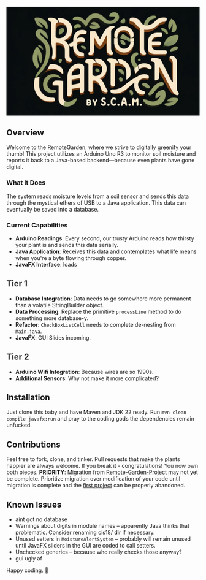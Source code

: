 ![RemoteGarden](src/main/java/edu/redwoods/cis18/scam/projectlogo.jpg "Soil Moisture Sensor")

## Overview
Welcome to the RemoteGarden, where we strive to digitally greenify your thumb! This project utilizes an Arduino Uno R3 to monitor soil moisture and reports it back to a Java-based backend—because even plants have gone digital.

### What It Does
The system reads moisture levels from a soil sensor and sends this data through the mystical ethers of USB to a Java application. This data can eventually be saved into a database.

### Current Capabilities
- **Arduino Readings**: Every second, our trusty Arduino reads how thirsty your plant is and sends this data serially.
- **Java Application**: Receives this data and contemplates what life means when you're a byte flowing through copper.
- **JavaFX Interface**: loads 

## Tier 1
- **Database Integration**: Data needs to go somewhere more permanent than a volatile StringBuilder object.
- **Data Processing**: Replace the primitive `processLine` method to do something more database-y.
- **Refactor**: `CheckBoxListCell` needs to complete de-nesting from `Main.java`.
- **JavaFX**: GUI Slides incoming.

## Tier 2
- **Arduino Wifi Integration**: Because wires are so 1990s.
- **Additional Sensors**: Why not make it more complicated?

## Installation
Just clone this baby and have Maven and JDK 22 ready. Run `mvn clean compile javafx:run` and pray to the coding gods the dependencies remain unfucked.

## Contributions
Feel free to fork, clone, and tinker. Pull requests that make the plants happier are always welcome. If you break it - congratulations! You now own both pieces.
**PRIORITY**: Migration from [Remote-Garden-Project](https://github.com/Miaka2/Remote-Garden-Project) may not yet be complete. Prioritize migration over modification of your code until migration is complete and the [first project](https://github.com/Miaka2/Remote-Garden-Project "Optional title") can be properly abandoned.

## Known Issues
- aint got no database
- Warnings about digits in module names – apparently Java thinks that problematic. Consider renaming cis18/ dir if necessary.
- Unused setters in `MoistureAlertSystem` – probably will remain unused until JavaFX sliders in the GUI are coded to call setters. 
- Unchecked generics – because who really checks those anyway?
- gui ugly af

Happy coding. 🌱
